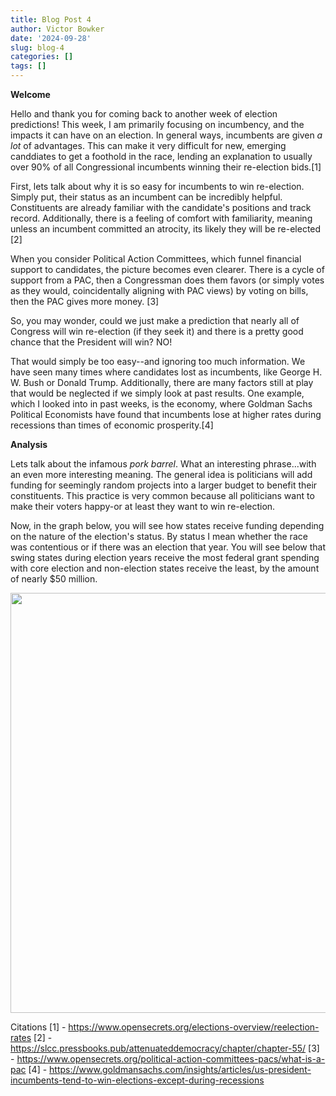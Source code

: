 ```yaml
---
title: Blog Post 4
author: Victor Bowker
date: '2024-09-28'
slug: blog-4
categories: []
tags: []
---
```


**Welcome**


Hello and thank you for coming back to another week of election predictions! This week, I am primarily focusing on incumbency, and the impacts it can have on an election. In general ways, incumbents are given _a lot_ of advantages. This can make it very difficult for new, emerging canddiates to get a foothold in the race, lending an explanation to usually over 90% of all Congressional incumbents winning their re-election bids.[1]

First, lets talk about why it is so easy for incumbents to win re-election. Simply put, their status as an incumbent can be incredibly helpful. Constituents are already familiar with the candidate's positions and track record. Additionally, there is a feeling of comfort with familiarity, meaning unless an incumbent committed an atrocity, its likely they will be re-elected [2]

When you consider Political Action Committees, which funnel financial support to candidates, the picture becomes even clearer. There is a cycle of support from a PAC, then a Congressman does them favors (or simply votes as they would, coincidentally aligning with PAC views) by voting on bills, then the PAC gives more money. [3]

So, you may wonder, could we just make a prediction that nearly all of Congress will win re-election (if they seek it) and there is a pretty good chance that the President will win? NO!

That would simply be too easy--and ignoring too much information. We have seen many times where candidates lost as incumbents, like George H. W. Bush or Donald Trump. Additionally, there are many factors still at play that would be neglected if we simply look at past results. One example, which I looked into in past weeks, is the economy, where Goldman Sachs Political Economists have found that incumbents lose at higher rates during recessions than times of economic prosperity.[4]





**Analysis**

Lets talk about the infamous _pork barrel_. What an interesting phrase...with an even more interesting meaning. The general idea is politicians will add funding for seemingly random projects into a larger budget to benefit their constituents. This practice is very common because all politicians want to make their voters happy-or at least they want to win re-election. 

Now, in the graph below, you will see how states receive funding depending on the nature of the election's status. By status I mean whether the race was contentious or if there was an election that year. You will see below that swing states during election years receive the most federal grant spending with core election and non-election states receive the least, by the amount of nearly $50 million. 























<img src="{{< blogdown/postref >}}index_files/figure-html/unnamed-chunk-13-1.png" width="672" />

























































































                           
 Citations
 [1] - https://www.opensecrets.org/elections-overview/reelection-rates
 [2] - https://slcc.pressbooks.pub/attenuateddemocracy/chapter/chapter-55/ 
 [3] - https://www.opensecrets.org/political-action-committees-pacs/what-is-a-pac
 [4] - https://www.goldmansachs.com/insights/articles/us-president-incumbents-tend-to-win-elections-except-during-recessions                             
                             
                             
